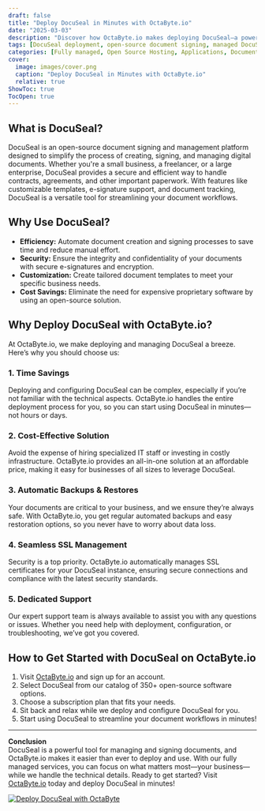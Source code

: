 ```yaml
---
draft: false
title: "Deploy DocuSeal in Minutes with OctaByte.io"
date: "2025-03-03"
description: "Discover how OctaByte.io makes deploying DocuSeal—a powerful open-source document signing and management tool—effortless. Save time, reduce costs, and enjoy fully managed services with automatic backups, SSL management, and expert support."
tags: [DocuSeal deployment, open-source document signing, managed DocuSeal, OctaByte, document management software, automated backups, SSL management, cost-effective IT solutions, open-source software hosting]
categories: [Fully managed, Open Source Hosting, Applications, Documentation]
cover:
  image: images/cover.png
  caption: "Deploy DocuSeal in Minutes with OctaByte.io"
  relative: true
ShowToc: true
TocOpen: true
---
```



## What is DocuSeal?

DocuSeal is an open-source document signing and management platform designed to simplify the process of creating, signing, and managing digital documents. Whether you're a small business, a freelancer, or a large enterprise, DocuSeal provides a secure and efficient way to handle contracts, agreements, and other important paperwork. With features like customizable templates, e-signature support, and document tracking, DocuSeal is a versatile tool for streamlining your document workflows.

## Why Use DocuSeal?

- **Efficiency:** Automate document creation and signing processes to save time and reduce manual effort.  
- **Security:** Ensure the integrity and confidentiality of your documents with secure e-signatures and encryption.  
- **Customization:** Create tailored document templates to meet your specific business needs.  
- **Cost Savings:** Eliminate the need for expensive proprietary software by using an open-source solution.  

## Why Deploy DocuSeal with OctaByte.io?

At OctaByte.io, we make deploying and managing DocuSeal a breeze. Here’s why you should choose us:

### 1. **Time Savings**  
Deploying and configuring DocuSeal can be complex, especially if you’re not familiar with the technical aspects. OctaByte.io handles the entire deployment process for you, so you can start using DocuSeal in minutes—not hours or days.

### 2. **Cost-Effective Solution**  
Avoid the expense of hiring specialized IT staff or investing in costly infrastructure. OctaByte.io provides an all-in-one solution at an affordable price, making it easy for businesses of all sizes to leverage DocuSeal.

### 3. **Automatic Backups & Restores**  
Your documents are critical to your business, and we ensure they’re always safe. With OctaByte.io, you get regular automated backups and easy restoration options, so you never have to worry about data loss.

### 4. **Seamless SSL Management**  
Security is a top priority. OctaByte.io automatically manages SSL certificates for your DocuSeal instance, ensuring secure connections and compliance with the latest security standards.

### 5. **Dedicated Support**  
Our expert support team is always available to assist you with any questions or issues. Whether you need help with deployment, configuration, or troubleshooting, we’ve got you covered.

## How to Get Started with DocuSeal on OctaByte.io

1. Visit [OctaByte.io](https://octabyte.io) and sign up for an account.  
2. Select DocuSeal from our catalog of 350+ open-source software options.  
3. Choose a subscription plan that fits your needs.  
4. Sit back and relax while we deploy and configure DocuSeal for you.  
5. Start using DocuSeal to streamline your document workflows in minutes!  

---

**Conclusion**  
DocuSeal is a powerful tool for managing and signing documents, and OctaByte.io makes it easier than ever to deploy and use. With our fully managed services, you can focus on what matters most—your business—while we handle the technical details. Ready to get started? Visit [OctaByte.io](https://octabyte.io) today and deploy DocuSeal in minutes!

[![Deploy DocuSeal with OctaByte](/images/deploy-on-octabyte.png)](https://octabyte.io/fully-managed-open-source-services/applications/documentation/docuseal)